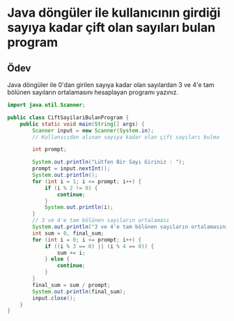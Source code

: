 # Java döngüler ile kullanıcının girdiği sayıya kadar çift olan sayıları bulan program

## Ödev

Java döngüler ile 0'dan girilen sayıya kadar olan sayılardan 3 ve 4'e tam bölünen sayıların ortalamasını hesaplayan programı yazınız.

```java
import java.util.Scanner;

public class CiftSayilariBulanProgram {
    public static void main(String[] args) {
        Scanner input = new Scanner(System.in);
        // Kullanıcıdan alınan sayıya kadar olan çift sayıları bulma

        int prompt;

        System.out.println("Lütfen Bir Sayı Giriniz : ");
        prompt = input.nextInt();
        System.out.println();
        for (int i = 1; i <= prompt; i++) {
            if (i % 2 != 0) {
                continue;
            }
            System.out.println(i);
        }
        // 3 ve 4'e tam bölünen sayıların ortalaması
        System.out.println("3 ve 4'e tam bölünen sayıların ortalamasını hesaplıyor...");
        int sum = 0, final_sum;
        for (int i = 0; i <= prompt; i++) {
            if ((i % 3 == 0) || (i % 4 == 0)) {
                sum += i;
            } else {
                continue;
            }
        }
        final_sum = sum / prompt;
        System.out.println(final_sum);
        input.close();
    }
}
```
